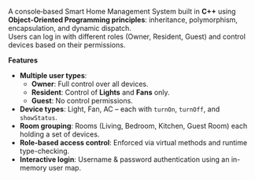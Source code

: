 A console‑based Smart Home Management System built in **C++** using **Object‑Oriented Programming principles**: inheritance, polymorphism, encapsulation, and dynamic dispatch.  
Users can log in with different roles (Owner, Resident, Guest) and control devices based on their permissions.

**Features**
- **Multiple user types**:
  - **Owner**: Full control over all devices.
  - **Resident**: Control of **Lights** and **Fans** only.
  - **Guest**: No control permissions.
- **Device types**: Light, Fan, AC – each with `turnOn`, `turnOff`, and `showStatus`.
- **Room grouping**: Rooms (Living, Bedroom, Kitchen, Guest Room) each holding a set of devices.
- **Role-based access control**: Enforced via virtual methods and runtime type-checking.
- **Interactive login**: Username & password authentication using an in-memory user map.
